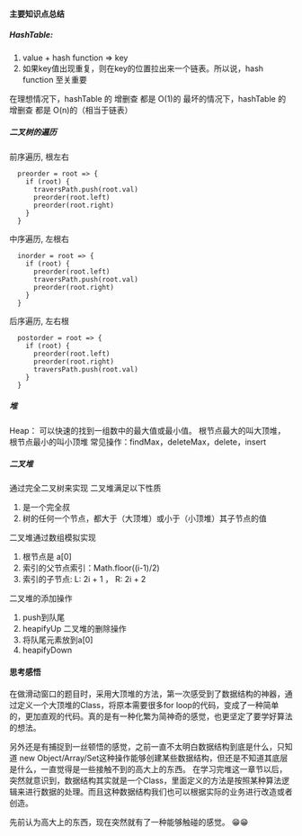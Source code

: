 #### 主要知识点总结

##### HashTable:
 1. value + hash function => key
 2. 如果key值出现重复，则在key的位置拉出来一个链表。所以说，hash function 至关重要

在理想情况下，hashTable 的 增删查 都是 O(1)的
最坏的情况下，hashTable 的 增删查 都是 O(n)的（相当于链表）

##### 二叉树的遍历
前序遍历, 根左右
```
  preorder = root => {
    if (root) {
      traversPath.push(root.val)
      preorder(root.left)
      preorder(root.right)
    }
  }
```
中序遍历, 左根右
```
  inorder = root => {
    if (root) {
      preorder(root.left)
      traversPath.push(root.val)
      preorder(root.right)
    }
  }
```
后序遍历, 左右根
```
  postorder = root => {
    if (root) {
      preorder(root.left)
      preorder(root.right)
      traversPath.push(root.val)
    }
  }
```

##### 堆
Heap： 可以快速的找到一组数中的最大值或最小值。
根节点最大的叫大顶堆，根节点最小的叫小顶堆
常见操作：findMax，deleteMax，delete，insert

##### 二叉堆
通过完全二叉树来实现
二叉堆满足以下性质
  1. 是一个完全叔
  2. 树的任何一个节点，都大于（大顶堆）或小于（小顶堆）其子节点的值

二叉堆通过数组模拟实现
  1. 根节点是 a[0]
  2. 索引的父节点索引：Math.floor((i-1)/2)
  3. 索引的子节点: L: 2i + 1 ， R: 2i + 2

二叉堆的添加操作
  1. push到队尾
  2. heapifyUp
二叉堆的删除操作
  1. 将队尾元素放到a[0]
  2. heapifyDown



#### 思考感悟

在做滑动窗口的题目时，采用大顶堆的方法，第一次感受到了数据结构的神器，通过定义一个大顶堆的Class，将原本需要很多for loop的代码，变成了一种简单的，更加直观的代码。真的是有一种化繁为简神奇的感觉，也更坚定了要学好算法的想法。

另外还是有捕捉到一丝顿悟的感觉，之前一直不太明白数据结构到底是什么，只知道 new Object/Array/Set这种操作能够创建某些数据结构，但还是不知道其底层是什么，一直觉得是一些接触不到的高大上的东西。
在学习完堆这一章节以后，突然就意识到，数据结构其实就是一个Class，里面定义的方法是按照某种算法逻辑来进行数据的处理。而且这种数据结构我们也可以根据实际的业务进行改造或者创造。

先前认为高大上的东西，现在突然就有了一种能够触碰的感觉。 😁😁